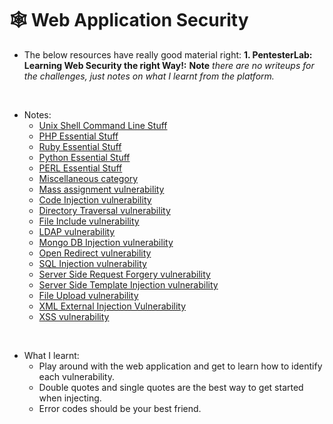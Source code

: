 # :spider_web: Web Application Security

- The below resources have really good material right:
    **1. PentesterLab: Learning Web Security the right Way!:** **Note** *there are no writeups for the challenges, just notes on what I learnt from the platform.*

&nbsp;

- Notes:
  - [Unix Shell Command Line Stuff](UnixCMD.md)
  - [PHP Essential Stuff](Attacks/PHP-EssentialStuff.md)
  - [Ruby Essential Stuff](Attacks/Ruby-EssentialStuff.md)
  - [Python Essential Stuff](Attacks/Python-EssentialStuff.md)
  - [PERL Essential Stuff](Attacks/PERL-EssentialStuff.md)
  - [Miscellaneous category](Attacks/miscellaneous.md)
  - [Mass assignment vulnerability](Attacks/MAV.md)
  - [Code Injection vulnerability](Attacks/CodeInjection.md)
  - [Directory Traversal vulnerability](Attacks/DirectoryTraversal.md)
  - [File Include vulnerability](Attacks/FileInclude.md)
  - [LDAP vulnerability](Attacks/LDAP.md)
  - [Mongo DB Injection vulnerability](Attacks/MongoBD.md)
  - [Open Redirect vulnerability](Attacks/OpenRedirect.md)
  - [SQL Injection vulnerability](Attacks/SQL.md)
  - [Server Side Request Forgery vulnerability](Attacks/SSRF.md)
  - [Server Side Template Injection vulnerability](Attacks/SSTI.md)
  - [File Upload vulnerability](Attacks/FileUpload.md)
  - [XML External Injection Vulnerability](Attacks/XMLAttacks.md)
  - [XSS vulnerability](Attacks/XSS.md)

&nbsp;

- What I learnt:
  - Play around with the web application and get to learn how to identify each vulnerability.
  - Double quotes and single quotes are the best way to get started when injecting.
  - Error codes should be your best friend.
